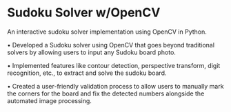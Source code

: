 # Sudoku Solver w/OpenCV
An interactive sudoku solver implementation using OpenCV in Python.

• Developed a Sudoku solver using OpenCV that goes beyond traditional solvers by allowing users to input any Sudoku board photo.

• Implemented features like contour detection, perspective transform, digit recognition, etc., to extract and solve the sudoku board.

• Created a user-friendly validation process to allow users to manually mark the corners for the board and fix the detected numbers alongside the automated image processing.

